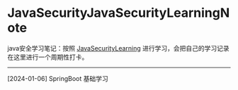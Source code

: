 # JavaSecurityJavaSecurityLearningNote
java安全学习笔记：按照 [JavaSecurityLearning](https://github.com/10cks/JavaSecurityLearning) 进行学习，会把自己的学习记录在这里进行一个周期性打卡。

---

[2024-01-06] SpringBoot 基础学习
